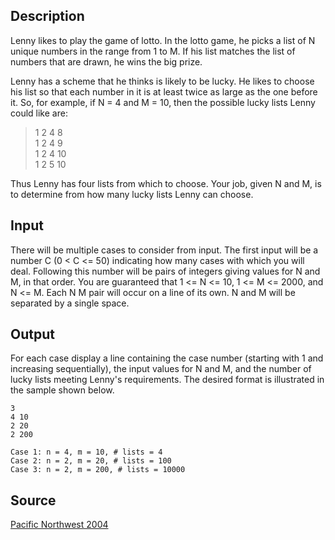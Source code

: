 <h2>Description</h2><p>Lenny likes to play the game of lotto. In the lotto game, he picks a list of N unique numbers in the range from 1 to M. If his list matches the list of numbers that are drawn, he wins the big prize.
</p>Lenny has a scheme that he thinks is likely to be lucky. He likes to choose his list so that each number in it is at least twice as large as the one before it. So, for example, if N = 4 and M = 10, then the possible lucky lists Lenny could like are:
<blockquote>1 2 4 8
<br>1 2 4 9
<br>1 2 4 10
<br>1 2 5 10</blockquote><p>
</p>Thus Lenny has four lists from which to choose.
Your job, given N and M, is to determine from how many lucky lists Lenny can choose.
<h2>Input</h2><p>There will be multiple cases to consider from input. The first input will be a number C (0 &lt; C &lt;= 50) indicating how many cases with which you will deal.  Following this number will be pairs of integers giving values for N and M, in that order. You are guaranteed that 1 &lt;= N &lt;= 10, 1 &lt;= M &lt;= 2000, and N &lt;= M.  Each N M pair will occur on a line of its own.  N and M will be separated by a single space.</p><h2>Output</h2><p>For each case display a line containing the case number (starting with 1 and increasing sequentially), the input values for N and M, and the number of lucky lists meeting Lenny's requirements. The desired format is illustrated in the sample shown below.</p><pre><code class="language-input1">3
4 10
2 20
2 200
</code></pre><pre><code class="language-output1">Case 1: n = 4, m = 10, # lists = 4
Case 2: n = 2, m = 20, # lists = 100
Case 3: n = 2, m = 200, # lists = 10000
</code></pre><h2>Source</h2><a href="searchproblem?field=source&amp;key=Pacific+Northwest+2004">Pacific Northwest 2004</a>
